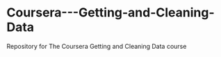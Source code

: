 Coursera---Getting-and-Cleaning-Data
====================================

Repository for The Coursera Getting and Cleaning Data course
